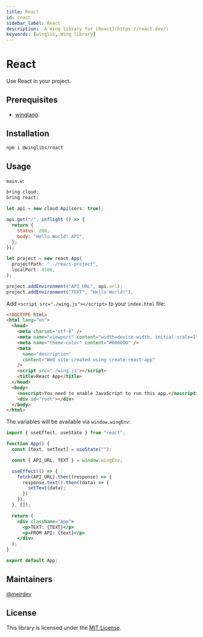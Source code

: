 ```yaml
---
title: React
id: react
sidebar_label: React
description:  A Wing library for [React](https://react.dev/)
keywords: [winglib, Wing library]
---
```

# React

Use React in your project.

## Prerequisites

* [winglang](https://winglang.io).

## Installation

```sh
npm i @winglibs/react
```

## Usage

`main.w`:

```js
bring cloud;
bring react;

let api = new cloud.Api(cors: true);

api.get("/", inflight () => {
  return {
    status: 200,
    body: "Hello World! API",
  };
});

let project = new react.App(
  projectPath: "../react-project",
  localPort: 4500,
);

project.addEnvironment("API_URL", api.url);
project.addEnvironment("TEXT", "Hello World!");
```

Add `<script src="./wing.js"></script>` to your `index.html` file:

```html
<!DOCTYPE html>
<html lang="en">
  <head>
    <meta charset="utf-8" />
    <meta name="viewport" content="width=device-width, initial-scale=1" />
    <meta name="theme-color" content="#000000" />
    <meta
      name="description"
      content="Web site created using create-react-app"
    />
    <script src="./wing.js"></script>
    <title>React App</title>
  </head>
  <body>
    <noscript>You need to enable JavaScript to run this app.</noscript>
    <div id="root"></div>
  </body>
</html>
```

The variables will be available via `window.wingEnv`:

```jsx
import { useEffect, useState } from "react";

function App() {
  const [text, setText] = useState("");

  const { API_URL, TEXT } = window.wingEnv;

  useEffect(() => {
    fetch(API_URL).then((response) => {
      response.text().then((data) => {
        setText(data);
      })
    });
  }, []);

  return (
    <div className="App">
      <p>TEXT: {TEXT}</p>
      <p>FROM API: {text}</p>
    </div>
  );
}

export default App;
```

## Maintainers

[@meirdev](https://github.com/meirdev)

## License

This library is licensed under the [MIT License](./LICENSE).

